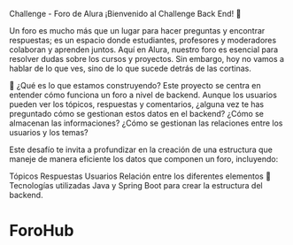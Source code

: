 Challenge - Foro de Alura
¡Bienvenido al Challenge Back End! 🚀

Un foro es mucho más que un lugar para hacer preguntas y encontrar respuestas; es un espacio donde estudiantes, profesores y moderadores colaboran y aprenden juntos. Aquí en Alura, nuestro foro es esencial para resolver dudas sobre los cursos y proyectos. Sin embargo, hoy no vamos a hablar de lo que ves, sino de lo que sucede detrás de las cortinas.

🌟 ¿Qué es lo que estamos construyendo?
Este proyecto se centra en entender cómo funciona un foro a nivel de backend. Aunque los usuarios pueden ver los tópicos, respuestas y comentarios, ¿alguna vez te has preguntado cómo se gestionan estos datos en el backend? ¿Cómo se almacenan las informaciones? ¿Cómo se gestionan las relaciones entre los usuarios y los temas?

Este desafío te invita a profundizar en la creación de una estructura que maneje de manera eficiente los datos que componen un foro, incluyendo:

Tópicos
Respuestas
Usuarios
Relación entre los diferentes elementos
🔧 Tecnologías utilizadas
Java y Spring Boot para crear la estructura del backend.
# ForoHub
